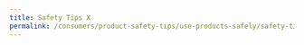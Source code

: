 ```yaml
---
title: Safety Tips X
permalink: /consumers/product-safety-tips/use-products-safely/safety-tips/safety-tips-x
---
```

